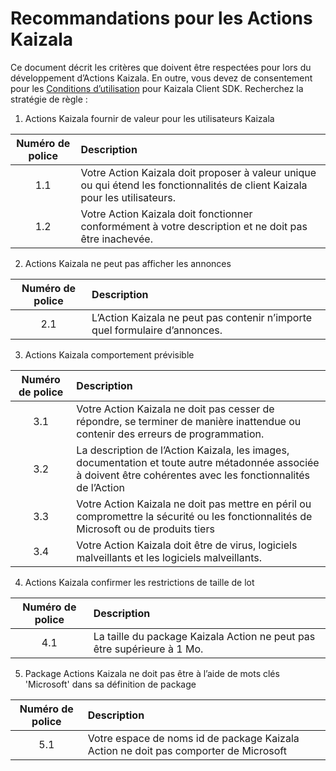# <a name="guidelines-for-kaizala-actions"></a>Recommandations pour les Actions Kaizala

Ce document décrit les critères que doivent être respectées pour lors du développement d’Actions Kaizala. En outre, vous devez de consentement pour les [Conditions d’utilisation]() pour Kaizala Client SDK. Recherchez la stratégie de règle :

1.  Actions Kaizala fournir de valeur pour les utilisateurs Kaizala

| Numéro de police | Description |
| :---: | :--- |
|1.1|Votre Action Kaizala doit proposer à valeur unique ou qui étend les fonctionnalités de client Kaizala pour les utilisateurs.|
|1.2|Votre Action Kaizala doit fonctionner conformément à votre description et ne doit pas être inachevée.|

2.  Actions Kaizala ne peut pas afficher les annonces

| Numéro de police | Description |
| :---: | :--- |
|2.1|L’Action Kaizala ne peut pas contenir n’importe quel formulaire d’annonces.|

3.  Actions Kaizala comportement prévisible

| Numéro de police | Description |
| :---: | :--- |
|3.1|Votre Action Kaizala ne doit pas cesser de répondre, se terminer de manière inattendue ou contenir des erreurs de programmation.|
|3.2|La description de l’Action Kaizala, les images, documentation et toute autre métadonnée associée à doivent être cohérentes avec les fonctionnalités de l’Action|
|3.3|Votre Action Kaizala ne doit pas mettre en péril ou compromettre la sécurité ou les fonctionnalités de Microsoft ou de produits tiers|
|3.4|Votre Action Kaizala doit être de virus, logiciels malveillants et les logiciels malveillants.|

4. Actions Kaizala confirmer les restrictions de taille de lot 

| Numéro de police | Description |
| :---: | :--- |
|4.1|La taille du package Kaizala Action ne peut pas être supérieure à 1 Mo.|

5. Package Actions Kaizala ne doit pas être à l’aide de mots clés 'Microsoft' dans sa définition de package

| Numéro de police | Description |
| :---: | :--- |
|5.1|Votre espace de noms id de package Kaizala Action ne doit pas comporter de Microsoft|
